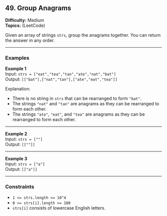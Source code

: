 ## 49. Group Anagrams

**Difficulty:** Medium  
**Topics:** (LeetCode)

Given an array of strings `strs`, group the anagrams together. You can return the answer in any order.

---

### Examples

**Example 1**  
Input: `strs = ["eat","tea","tan","ate","nat","bat"]`  
Output: `[["bat"],["nat","tan"],["ate","eat","tea"]]`

Explanation:

- There is no string in `strs` that can be rearranged to form `"bat"`.
- The strings `"nat"` and `"tan"` are anagrams as they can be rearranged to form each other.
- The strings `"ate"`, `"eat"`, and `"tea"` are anagrams as they can be rearranged to form each other.

---

**Example 2**  
Input: `strs = [""]`  
Output: `[[""]]`

---

**Example 3**  
Input: `strs = ["a"]`  
Output: `[["a"]]`

---

### Constraints

- `1 <= strs.length <= 10^4`
- `0 <= strs[i].length <= 100`
- `strs[i]` consists of lowercase English letters.
